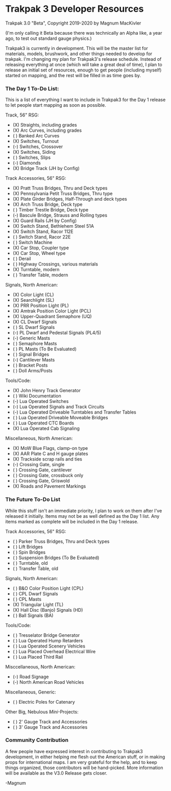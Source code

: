 # Trakpak 3 Developer Resources

Trakpak 3.0 "Beta", Copyright 2019-2020 by Magnum MacKivler

(I'm only calling it Beta because there was technically an Alpha like, a year ago, to test out standard gauge physics.)

Trakpak3 is currently in development. This will be the master list for materials, models, brushwork, and other things needed to develop for trakpak. I'm changing my plan for Trakpak3's release schedule. Instead of releasing everything at once (which will take a great deal of time), I plan to release an initial set of resources, enough to get people (including myself) started on mapping, and the rest will be filled in as time goes by.

### The Day 1 To-Do List:

This is a list of everything I want to include in Trakpak3 for the Day 1 release to let people start mapping as soon as possible.

Track, 56" RSG:
* (X) Straights, including grades
* (X) Arc Curves, including grades
* ( ) Banked Arc Curves
* (X) Switches, Turnout
* (-) Switches, Crossover
* (X) Switches, Siding
* ( ) Switches, Slips
* (-) Diamonds
* (X) Bridge Track (JH by Config)

Track Accessories, 56" RSG:
* (X) Pratt Truss Bridges, Thru and Deck types
* (X) Pennsylvania Petit Truss Bridges, Thru type
* (X) Plate Girder Bridges, Half-Through and deck types
* (X) Arch Truss Bridge, Deck type
* ( ) Timber Trestle Bridge, Deck type
* (-) Bascule Bridge, Strauss and Rolling types
* (X) Guard Rails (JH by Config)
* (X) Switch Stand, Bethlehem Steel 51A
* (X) Switch Stand, Racor 112E
* ( ) Switch Stand, Racor 22E
* ( ) Switch Machine
* (X) Car Stop, Coupler type
* (X) Car Stop, Wheel type
* ( ) Derail
* ( ) Highway Crossings, various materials
* (X) Turntable, modern
* ( ) Transfer Table, modern

Signals, North American:
* (X) Color Light (CL)
* (X) Searchlight (SL)
* (X) PRR Position Light (PL)
* (X) Amtrak Position Color Light (PCL)
* (X) Upper-Quadrant Semaphore (UQ)
* (X) CL Dwarf Signals
* ( ) SL Dwarf Signals
* (-) PL Dwarf and Pedestal Signals (PL4/5)
* (-) Generic Masts
* ( ) Semaphore Masts
* ( ) PL Masts (To Be Evaluated)
* ( ) Signal Bridges
* (-) Cantilever Masts
* ( ) Bracket Posts
* ( ) Doll Arms/Posts

Tools/Code:
* (X) John Henry Track Generator
* ( ) Wiki Documentation
* (-) Lua Operated Switches
* (-) Lua Operated Signals and Track Circuits
* (-) Lua Operated Driveable Turntables and Transfer Tables
* ( ) Lua Operated Driveable Moveable Bridges
* ( ) Lua Operated CTC Boards
* (X) Lua Operated Cab Signaling

Miscellaneous, North American:
* (X) MoW Blue Flags, clamp-on type
* (X) AAR Plate C and H gauge plates
* (X) Trackside scrap rails and ties
* (-) Crossing Gate, single
* ( ) Crossing Gate, cantilever
* ( ) Crossing Gate, crossbuck only
* ( ) Crossing Gate, Griswold
* (X) Roads and Pavement Markings

### The Future To-Do List

While this stuff isn't an immediate priority, I plan to work on them after I've released it initially. Items may not be as well defined as the Day 1 list. Any items marked as complete will be included in the Day 1 release.

Track Accessories, 56" RSG:
* ( ) Parker Truss Bridges, Thru and Deck types
* ( ) Lift Bridges
* ( ) Spin Bridges
* ( ) Suspension Bridges (To Be Evaluated)
* ( ) Turntable, old
* ( ) Transfer Table, old

Signals, North American:
* ( ) B&O Color Position Light (CPL)
* ( ) CPL Dwarf Signals
* ( ) CPL Masts
* (X) Triangular Light (TL)
* (X) Hall Disc (Banjo) Signals (HD)
* ( ) Ball Signals (BA)

Tools/Code:
* ( ) Tresselator Bridge Generator
* ( ) Lua Operated Hump Retarders
* ( ) Lua Operated Scenery Vehicles
* ( ) Lua Placed Overhead Electrical Wire
* ( ) Lua Placed Third Rail

Misccellaneous, North American:
* (-) Road Signage
* (-) North American Road Vehicles

Miscellaneous, Generic:
* ( ) Electric Poles for Catenary

Other Big, Nebulous *Mini*-Projects:
* ( ) 2' Gauge Track and Accessories
* ( ) 3' Gauge Track and Accessories

### Community Contribution

A few people have expressed interest in contributing to Trakpak3 development, in either helping me flesh out the American stuff, or in making props for international maps. I am very grateful for the help, and to keep things organized, those contributors will be hand-picked. More information will be available as the V3.0 Release gets closer.

-Magnum
